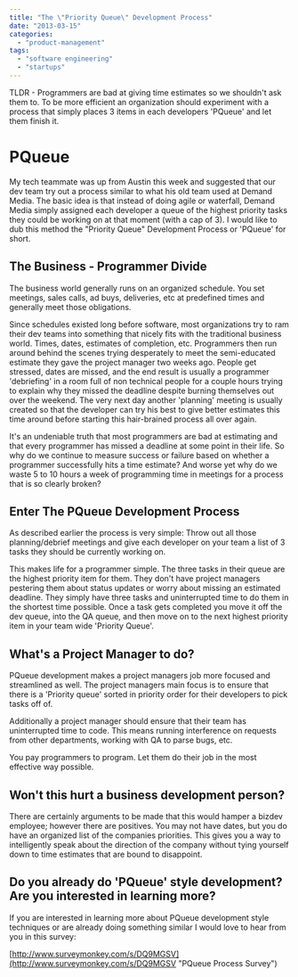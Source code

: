 ```yaml
---
title: "The \"Priority Queue\" Development Process"
date: "2013-03-15"
categories: 
  - "product-management"
tags:
  - "software engineering"
  - "startups"
---
```


TLDR - Programmers are bad at giving time estimates so we shouldn't ask them to. To be more efficient an organization should experiment with a process that simply places 3 items in each developers 'PQueue' and let them finish it.

# PQueue

My tech teammate was up from Austin this week and suggested that our dev team try out a process similar to what his old team used at Demand Media. The basic idea is that instead of doing agile or waterfall, Demand Media simply assigned each developer a queue of the highest priority tasks they could be working on at that moment (with a cap of 3). I would like to dub this method the "Priority Queue" Development Process or 'PQueue' for short.

## The Business - Programmer Divide

The business world generally runs on an organized schedule. You set meetings, sales calls, ad buys, deliveries, etc at predefined times and generally meet those obligations.

Since schedules existed long before software, most organizations try to ram their dev teams into something that nicely fits with the traditional business world. Times, dates, estimates of completion, etc. Programmers then run around behind the scenes trying desperately to meet the semi-educated estimate they gave the project manager two weeks ago. People get stressed, dates are missed, and the end result is usually a programmer 'debriefing' in a room full of non technical people for a couple hours trying to explain why they missed the deadline despite burning themselves out over the weekend. The very next day another 'planning' meeting is usually created so that the developer can try his best to give better estimates this time around before starting this hair-brained process all over again.

It's an undeniable truth that most programmers are bad at estimating and that every programmer has missed a deadline at some point in their life. So why do we continue to measure success or failure based on whether a programmer successfully hits a time estimate? And worse yet why do we waste 5 to 10 hours a week of programming time in meetings for a process that is so clearly broken?

## Enter The PQueue Development Process

As described earlier the process is very simple: Throw out all those planning/debrief meetings and give each developer on your team a list of 3 tasks they should be currently working on.

This makes life for a programmer simple. The three tasks in their queue are the highest priority item for them. They don't have project managers pestering them about status updates or worry about missing an estimated deadline. They simply have three tasks and uninterrupted time to do them in the shortest time possible. Once a task gets completed you move it off the dev queue, into the QA queue, and then move on to the next highest priority item in your team wide 'Priority Queue'.

## What's a Project Manager to do?

PQueue development makes a project managers job more focused and streamlined as well. The project managers main focus is to ensure that there is a 'Priority queue' sorted in priority order for their developers to pick tasks off of.

Additionally a project manager should ensure that their team has uninterrupted time to code. This means running interference on requests from other departments, working with QA to parse bugs, etc.

You pay programmers to program. Let them do their job in the most effective way possible.

## Won't this hurt a business development person?

There are certainly arguments to be made that this would hamper a bizdev employee; however there are positives. You may not have dates, but you do have an organized list of the companies priorities. This gives you a way to intelligently speak about the direction of the company without tying yourself down to time estimates that are bound to disappoint.

## Do you already do 'PQueue' style development? Are you interested in learning more?

If you are interested in learning more about PQueue development style techniques or are already doing something similar I would love to hear from you in this survey:

[http://www.surveymonkey.com/s/DQ9MGSV](http://www.surveymonkey.com/s/DQ9MGSV "PQueue Process Survey")
